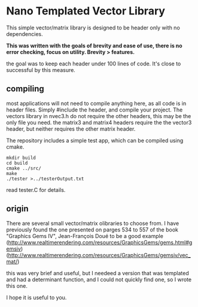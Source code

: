 # Nano Templated Vector Library

This simple vector/matrix library is designed to be header only with no dependencies.

**This was written with the goals of brevity and ease of use, there is no error checking, focus on utility. Brevity > features.**

the goal was to keep each header under 100 lines of code. It's close to successful by this measure.

## compiling
most applications will not need to compile anything here, as all code is in header files. Simply #include the header, and compile your project.
The vectors library in nvec3.h do not require the other headers, this may be the only file you need.
the matrix3 and matrix4 headers require the the vector3 header, but neither requires the other matrix header.

The repository includes a simple test app, which can be compiled using cmake.

```
mkdir build
cd build
cmake ../src/
make
./tester >../testerOutput.txt
```
read tester.C for details.


## origin
There are several small vector/matrix olibraries to choose from. I have previously found the one presented on parges 534 to 557 of the book "Graphics Gems IV", Jean-François Doué to be a good example
(http://www.realtimerendering.com/resources/GraphicsGems/gems.html#gemsiv)
(http://www.realtimerendering.com/resources/GraphicsGems/gemsiv/vec_mat/)

this was very brief and useful, but I needeed a version that was templated and had a determinant function, and I could not quickly find one, so I wrote this one.

I hope it is useful to you.
